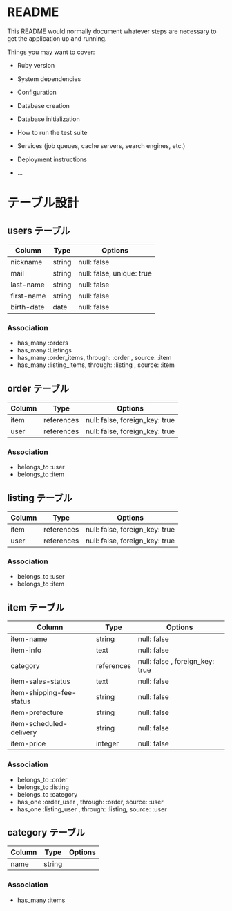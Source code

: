 # README

This README would normally document whatever steps are necessary to get the
application up and running.

Things you may want to cover:

* Ruby version

* System dependencies

* Configuration

* Database creation

* Database initialization

* How to run the test suite

* Services (job queues, cache servers, search engines, etc.)

* Deployment instructions

* ...

# テーブル設計
## users テーブル

| Column             | Type   | Options     |
| ------------------ | ------ | ----------- |
| nickname           | string | null: false |
| mail               | string | null: false, unique: true |
| last-name          | string | null: false |
| first-name         | string | null: false |
| birth-date         | date   | null: false |

### Association

- has_many :orders
- has_many :Listings
- has_many :order_items, through: :order , source: :item
- has_many :listing_items, through: :listing , source: :item

## order テーブル

| Column  | Type       | Options     |
| ------- | ---------- | ----------- |
| item    | references | null: false, foreign_key: true |
| user    | references | null: false, foreign_key: true |

### Association

- belongs_to :user
- belongs_to :item

## listing テーブル

| Column  | Type       | Options     |
| ------- | ---------- | ----------- |
| item    | references | null: false, foreign_key: true |
| user    | references | null: false, foreign_key: true |

### Association

- belongs_to :user
- belongs_to :item

## item テーブル

| Column                   | Type       | Options     |
| ------------------------ | ---------- | ----------- |
| item-name                | string     | null: false |
| item-info                | text       | null: false |
| category                 | references | null: false , foreign_key: true |
| item-sales-status        | text       | null: false |
| item-shipping-fee-status | string     | null: false |
| item-prefecture          | string     | null: false |
| item-scheduled-delivery  | string     | null: false |
| item-price               | integer    | null: false |

### Association

- belongs_to :order
- belongs_to :listing
- belongs_to :category
- has_one :order_user , through: :order, source: :user
- has_one :listing_user , through: :listing, source: :user

## category テーブル

| Column  | Type       | Options     |
| ------- | ---------- | ----------- |
| name    | string     |             |

### Association

- has_many :items